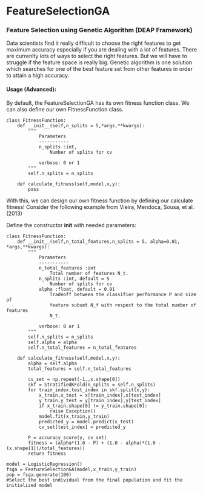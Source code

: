# FeatureSelectionGA
### Feature Selection using Genetic Algorithm (DEAP Framework)

Data scientists find it really difficult to choose the right features to get maximum accuracy especially if you are dealing with a lot of features. There are currenlty lots of ways to select the right features. But we will have to struggle if the feature space is really big. Genetic algorithm is one solution which searches for one of the best feature set from other features in order to attain a high accuracy.

#### Usage (Advanced):

By default, the FeatureSelectionGA has its own fitness function class. We can also define our own
FitnessFunction class.

```
class FitnessFunction:
    def __init__(self,n_splits = 5,*args,**kwargs):
        """
            Parameters
            -----------
            n_splits :int, 
                Number of splits for cv
            
            verbose: 0 or 1
        """
        self.n_splits = n_splits

    def calculate_fitness(self,model,x,y):
        pass
```

With this, we can design our own fitness function by defining our calculate fitness!
Consider the following example from Vieira, Mendoca, Sousa, et al. (2013)


Define the constructor __init__ with needed parameters:
```
class FitnessFunction:
    def __init__(self,n_total_features,n_splits = 5, alpha=0.01, *args,**kwargs):
        """
            Parameters
            -----------
            n_total_features :int
            	Total number of features N_t.
            n_splits :int, default = 5
                Number of splits for cv
            alpha :float, default = 0.01
                Tradeoff between the classifier performance P and size of 
                feature subset N_f with respect to the total number of features
                N_t.
            
            verbose: 0 or 1
        """
        self.n_splits = n_splits
        self.alpha = alpha
        self.n_total_features = n_total_features
```

```
    def calculate_fitness(self,model,x,y):
        alpha = self.alpha
        total_features = self.n_total_features

        cv_set = np.repeat(-1.,x.shape[0])
        skf = StratifiedKFold(n_splits = self.n_splits)
        for train_index,test_index in skf.split(x,y):
            x_train,x_test = x[train_index],x[test_index]
            y_train,y_test = y[train_index],y[test_index]
            if x_train.shape[0] != y_train.shape[0]:
                raise Exception()
            model.fit(x_train,y_train)
            predicted_y = model.predict(x_test)
            cv_set[test_index] = predicted_y
        
        P = accuracy_score(y, cv_set)
        fitness = (alpha*(1.0 - P) + (1.0 - alpha)*(1.0 - (x.shape[1])/total_features))
        return fitness
```

```
model = LogisticRegression()
fsga = FeatureSelectionGA(model,x_train,y_train)
pop = fsga.generate(100)
#Select the best individual from the final population and fit the initialized model
```



